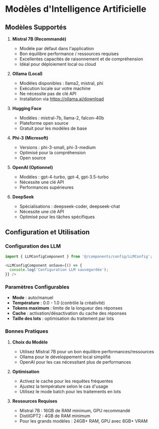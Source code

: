 
# Modèles d'Intelligence Artificielle

## Modèles Supportés

1. **Mistral 7B (Recommandé)**
   - Modèle par défaut dans l'application
   - Bon équilibre performance / ressources requises
   - Excellentes capacités de raisonnement et de compréhension
   - Idéal pour déploiement local ou cloud

2. **Ollama (Local)**
   - Modèles disponibles : llama2, mistral, phi
   - Exécution locale sur votre machine
   - Ne nécessite pas de clé API
   - Installation via https://ollama.ai/download

3. **Hugging Face**
   - Modèles : mistral-7b, llama-2, falcon-40b
   - Plateforme open source
   - Gratuit pour les modèles de base

4. **Phi-3 (Microsoft)**
   - Versions : phi-3-small, phi-3-medium
   - Optimisé pour la compréhension
   - Open source

5. **OpenAI (Optionnel)**
   - Modèles : gpt-4-turbo, gpt-4, gpt-3.5-turbo
   - Nécessite une clé API
   - Performances supérieures

6. **DeepSeek**
   - Spécialisations : deepseek-coder, deepseek-chat
   - Nécessite une clé API
   - Optimisé pour les tâches spécifiques

## Configuration et Utilisation

### Configuration des LLM

```typescript
import { LLMConfigComponent } from '@/components/config/LLMConfig';

<LLMConfigComponent onSave={() => {
  console.log('Configuration LLM sauvegardée');
}} />
```

### Paramètres Configurables

- **Mode** : auto/manuel
- **Température** : 0.0 - 1.0 (contrôle la créativité)
- **Tokens maximum** : limite de la longueur des réponses
- **Cache** : activation/désactivation du cache des réponses
- **Taille des lots** : optimisation du traitement par lots

### Bonnes Pratiques

1. **Choix du Modèle**
   - Utilisez Mistral 7B pour un bon équilibre performances/ressources
   - Ollama pour le développement local simplifié
   - OpenAI pour les cas nécessitant plus de performances

2. **Optimisation**
   - Activez le cache pour les requêtes fréquentes
   - Ajustez la température selon le cas d'usage
   - Utilisez le mode batch pour les traitements en lots

3. **Ressources Requises**
   - Mistral 7B : 16GB de RAM minimum, GPU recommandé
   - DistilGPT2 : 4GB de RAM minimum
   - Pour les grands modèles : 24GB+ RAM, GPU avec 8GB+ VRAM
